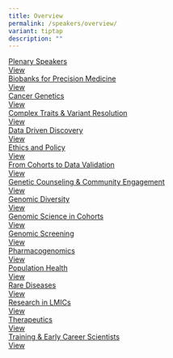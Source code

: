 ```yaml
---
title: Overview
permalink: /speakers/overview/
variant: tiptap
description: ""
---
```

<p></p>
<div class="isomer-card-grid"><a rel="noopener noreferrer nofollow" href="https://preciseihcc-conference.sg/speakers/plenary/" class="isomer-card"><div class="isomer-card-body"><div class="isomer-card-title">Plenary Speakers</div><div class="isomer-card-link">View</div></div></a>
<a rel="noopener noreferrer nofollow" href="https://preciseihcc-conference.sg/speakers/biobanks-for-precision-medicine/" class="isomer-card">
<div class="isomer-card-body">
<div class="isomer-card-title">Biobanks for Precision Medicine</div>
<div class="isomer-card-link">View</div>
</div>
</a><a rel="noopener noreferrer nofollow" href="https://preciseihcc-conference.sg/speakers/cancer-genetics/" class="isomer-card"><div class="isomer-card-body"><div class="isomer-card-title">Cancer Genetics</div><div class="isomer-card-link">View</div></div></a>
<a rel="noopener noreferrer nofollow" href="https://preciseihcc-conference.sg/speakers/complex-traits-and-variant-resolution/" class="isomer-card">
<div class="isomer-card-body">
<div class="isomer-card-title">Complex Traits &amp; Variant Resolution</div>
<div class="isomer-card-link">View</div>
</div>
</a><a rel="noopener noreferrer nofollow" href="https://preciseihcc-conference.sg/speakers/data-driven-discovery/" class="isomer-card"><div class="isomer-card-body"><div class="isomer-card-title">Data Driven Discovery</div><div class="isomer-card-link">View</div></div></a>
<a rel="noopener noreferrer nofollow" href="https://preciseihcc-conference.sg/speakers/ethics-and-policy/" class="isomer-card">
<div class="isomer-card-body">
<div class="isomer-card-title">Ethics and Policy</div>
<div class="isomer-card-link">View</div>
</div>
</a><a rel="noopener noreferrer nofollow" href="https://preciseihcc-conference.sg/speakers/from-cohorts-to-data-validation/" class="isomer-card"><div class="isomer-card-body"><div class="isomer-card-title">From Cohorts to Data Validation</div><div class="isomer-card-link">View</div></div></a>
<a rel="noopener noreferrer nofollow" href="https://preciseihcc-conference.sg/speakers/genetic-counseling-and-community-engagement/" class="isomer-card">
<div class="isomer-card-body">
<div class="isomer-card-title">Genetic Counseling &amp; Community Engagement</div>
<div class="isomer-card-link">View</div>
</div>
</a><a rel="noopener noreferrer nofollow" href="https://preciseihcc-conference.sg/speakers/genomic-diversity/" class="isomer-card"><div class="isomer-card-body"><div class="isomer-card-title">Genomic Diversity</div><div class="isomer-card-link">View</div></div></a>
<a rel="noopener noreferrer nofollow" href="https://preciseihcc-conference.sg/speakers/genomic-science-in-cohorts/" class="isomer-card">
<div class="isomer-card-body">
<div class="isomer-card-title">Genomic Science in Cohorts</div>
<div class="isomer-card-link">View</div>
</div>
</a><a rel="noopener noreferrer nofollow" href="https://preciseihcc-conference.sg/speakers/genomic-screening/" class="isomer-card"><div class="isomer-card-body"><div class="isomer-card-title">Genomic Screening</div><div class="isomer-card-link">View</div></div></a>
<a rel="noopener noreferrer nofollow" href="https://preciseihcc-conference.sg/speakers/pharmacogenomics/" class="isomer-card">
<div class="isomer-card-body">
<div class="isomer-card-title">Pharmacogenomics</div>
<div class="isomer-card-link">View</div>
</div>
</a><a rel="noopener noreferrer nofollow" href="https://preciseihcc-conference.sg/speakers/population-health/" class="isomer-card"><div class="isomer-card-body"><div class="isomer-card-title">Population Health</div><div class="isomer-card-link">View</div></div></a>
<a rel="noopener noreferrer nofollow" href="https://preciseihcc-conference.sg/speakers/rare-diseases/" class="isomer-card">
<div class="isomer-card-body">
<div class="isomer-card-title">Rare Diseases</div>
<div class="isomer-card-link">View</div>
</div>
</a><a rel="noopener noreferrer nofollow" href="https://preciseihcc-conference.sg/speakers/research-in-limcs/" class="isomer-card"><div class="isomer-card-body"><div class="isomer-card-title">Research in LMICs</div><div class="isomer-card-link">View</div></div></a>
<a rel="noopener noreferrer nofollow" href="https://preciseihcc-conference.sg/speakers/therapeutics/" class="isomer-card">
<div class="isomer-card-body">
<div class="isomer-card-title">Therapeutics</div>
<div class="isomer-card-link">View</div>
</div>
</a><a rel="noopener noreferrer nofollow" href="https://preciseihcc-conference.sg/speakers/training-and-early-career-scientists/" class="isomer-card"><div class="isomer-card-body"><div class="isomer-card-title">Training &amp; Early Career Scientists</div><div class="isomer-card-link">View</div></div></a>
</div>
<p></p>